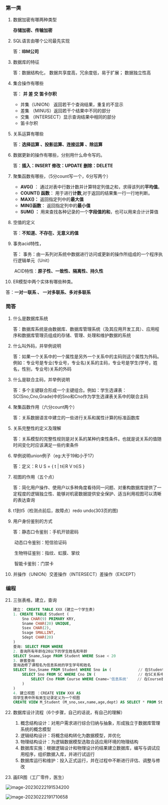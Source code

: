 ### 第一类

1. 数据加密有哪两种类型

   **存储加密、传输加密**

2. SQL语言由哪个公司最先实现

   答：**IBM公司** 

3. 数据库的特征

   答：数据结构化， 数据共享度高，冗余度低，易于扩展； 数据独立性高

4. 集合操作有哪些

   答： **并 差 交 笛卡尔积** 

   - 并集（UNION） 返回若干个查询结果，重复的不显示
   - 差集 （MINUS）返回若干个结果中不同的部分
   - 交集 （INTERSECT）显示查询结果中相同的部分
   - 笛卡尔积 

5. 关系运算有哪些

   答：**选择运算 、投影运算、连接运算 、除运算** 

6. 数据更新的操作有哪些，分别用什么命令写的。

   答：**插入：INSERT  修改：UPDATE  删除：DELETE** 

7. 聚集函数有哪些，（5分count写一个，6分写两个）

   -  **AVG()** ： 通过对表中行数计数并计算特定列值之和，求得该列的**平均值**。
   - **COUNT() 函数**： 用于进行**计数**,对于返回的结果集一行一行地判断。
   - **MAX()：** 返回指定列中的**最大值**
   - **MIN()函数**： 返回指定列中的**最小值**
   - **SUM() ：** 用来查找各种记录的一个**字段值的和**，也可以用来合计计算值

8. 空值的定义

   答：**不知道、不存在、无意义的值**

9. 事务acid特性，

   答： 事务：由一系列对系统中数据进行访问或更新的操作所组成的一个程序执行逻辑单元（Unit）

   ​	ACID特性：**原子性、一致性、隔离性、持久性**

10. ER模型中两个实体有哪些种类。

   答：**一对一联系 、 一对多联系、多对多联系** 

### 简答

1. 什么是数据库系统

   答：数据库系统是由数据库、数据库管理系统（及其应用开发工具）、应用程序和数据库管理员组成的存储、管理、处理和维护数据的系统

2. 什么叫外码，并举例说明

   答：如果一个关系中的一个属性是另外一个关系中的主码则这个属性为外码。例如：专业号是专业(专业号，专业名)关系的主码，专业号是学生(学号，姓名，性别，专业号)关系的外码

3. 什么是联合主码，并举例说明

   答：多个主键联合形成一个主键组合。例如：学生选课表：SC(Sno,Cno,Grade)中的Sno和Cno作为学生选课表关系中的联合主码

4. 聚集函数作用（六分count两个）

   答：关系数据语言中建立的一些进行关系和属性计算的标准函数库

5. 关系完整性的定义及理解

   答：关系模型的完整性规则是对关系的某种约束性条件。也就是说关系的值随时间变化时应该满足一些约束条件

6. 举例说明union例子（eg:大于19和小于17）

   答：定义：R U S = { t | t∈R V t∈S } 

   

7. 视图的作用（五个点）

   答：简化用户操作、使用户以多种角度看待同一问题、对重构数据库提供了一定程度的逻辑独立性、能够对机密数据提供安全保护、适当利用视图可以清晰的表达查询

8. t1到t5（检测点前后，故障点）redo undo(303页的图)

9. 用户身份鉴别的方式

   答：静态口令鉴别：手机开锁密码

   ​	动态口令鉴别：短信验证码

   ​	生物特征鉴别：指纹、虹膜、掌纹

   ​	智能卡鉴别：门禁卡

10.  并操作（UNION）交差操作（INTERSECT）差操作（EXCEPT）

### 编程

21. 三张表格，建立，查询

    ```sql
    建立： CREATE TABLE XXX (建立一个学生表)
    1. CREATE TABLE Student (
    	Sno CHAR(9) PRIMARY KRY,
        Sname CHAR(20) UNIQUE,
        Ssex CHAR(2),
        Ssage SMALLINT,
        Sdept CHAR(20)
    )
    查询: SELECT FROM WHERE 
    2. 查询所有年龄在20以下的学生姓名和年龄 
    SELECT Sname,Sage FROM Student WHERE Ssae < 20 
    3. 嵌套查询 
    查询选修了课程名为信息系统的学生学号和姓名 
    SELECT Sno,Sname FROM Student WHERE Sno in (			// 在Student表中取出学号和姓名
    	SELECT Sno FROM SC WHERE Cno IN (                   // 在SC关系中找到选修了该课程号的同学
        	SELECT Cno FROM Course WHERE Cname='信息系统'	 // 在Course表中找到课程号
        )
    )
    4. 建立视图 ：CREATE VIEW XXX AS 
    将学生表中所有男生记录定义为一个视图 
    CREATE VIEW M_Student (M_sno,sex,name,age,dept) AS SELECT * FROM Student WHERE Ssex = '女'
    ```

21. 数据库设计流程（6个步骤，自己的话说，有自己的理解）
    1. 概念结构设计：对用户需求进行综合归纳与抽象，形成独立于数据库管理系统的概念模型
    2. 逻辑结构设计：将概念结构转化为数据模型，并优化
    3. 物理结构设计：为逻辑数据模型选取合适应用环境的物理结构
    4. 数据库实施：根据逻辑设计和物理设计的结果建立数据库，编写与调试应用程序，组织数据入库，并进行试运行
    5. 数据库运行和维护：投入正式运行，并在过程中不断进行评估、调整与修改
22. 画ER图（工厂零件，医生）

 ![image-20230222191534200](C:\Users\bear\AppData\Roaming\Typora\typora-user-images\image-20230222191534200.png)

![image-20230222191710658](C:\Users\bear\AppData\Roaming\Typora\typora-user-images\image-20230222191710658.png)